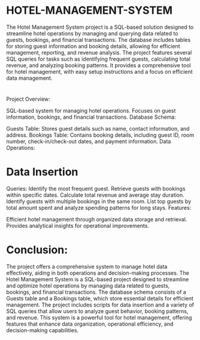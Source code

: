 # HOTEL-MANAGEMENT-SYSTEM
The Hotel Management System project is a SQL-based solution designed to streamline hotel operations by managing and querying data related to guests, bookings, and financial transactions. The database includes tables for storing guest information and booking details, allowing for efficient management, reporting, and revenue analysis. The project features several SQL queries for tasks such as identifying frequent guests, calculating total revenue, and analyzing booking patterns. It provides a comprehensive tool for hotel management, with easy setup instructions and a focus on efficient data management.

# 
Project Overview:

SQL-based system for managing hotel operations.
Focuses on guest information, bookings, and financial transactions.
Database Schema:

Guests Table: Stores guest details such as name, contact information, and address.
Bookings Table: Contains booking details, including guest ID, room number, check-in/check-out dates, and payment information.
Data Operations:

# Data Insertion
Queries:
Identify the most frequent guest.
Retrieve guests with bookings within specific dates.
Calculate total revenue and average stay duration.
Identify guests with multiple bookings in the same room.
List top guests by total amount spent and analyze spending patterns for long stays.
Features:

Efficient hotel management through organized data storage and retrieval.
Provides analytical insights for operational improvements.

# Conclusion:
The project offers a comprehensive system to manage hotel data effectively, aiding in both operations and decision-making processes.
The Hotel Management System is a SQL-based project designed to streamline and optimize hotel operations by managing data related to guests, bookings, and financial transactions. The database schema consists of a Guests table and a Bookings table, which store essential details for efficient management. The project includes scripts for data insertion and a variety of SQL queries that allow users to analyze guest behavior, booking patterns, and revenue. This system is a powerful tool for hotel management, offering features that enhance data organization, operational efficiency, and decision-making capabilities.
